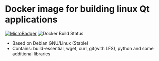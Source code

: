 # Docker image for building linux Qt applications

[![MicroBadger](https://images.microbadger.com/badges/image/alekseyyaroslavcev/linuxqt5101.svg)](https://hub.docker.com/r/alekseyyaroslavcev/linuxqt5101/) ![Docker Build Status](https://img.shields.io/docker/build/alekseyyaroslavcev/linuxqt5101.svg)


* Based on Debian GNU/Linux (Stable)
* Contains: build-essential, wget, curl, git(with LFS), python and some additional libraries
